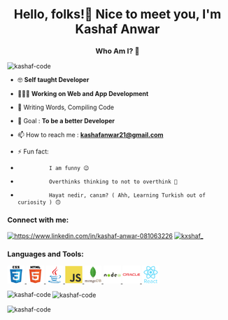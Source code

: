 <h1 align="center">Hello, folks!👋 
  Nice to meet you, I'm Kashaf Anwar
</h1>
<h3 align="center">Who Am I? 🤠</h3>

<p align="left"> <img src="https://komarev.com/ghpvc/?username=kashaf-code&label=Profile%20views&color=0e75b6&style=flat" alt="kashaf-code" /> </p>

- 🤓 **Self taught Developer**

- 👨🏼‍💻 **Working on Web and App Development**

- 📝 Writing Words, Compiling Code

- 🎯 Goal : **To be a better Developer**

- 📫 How to reach me : **kashafanwar21@gmail.com**

- ⚡ Fun fact:
-               I am funny 😉
-               Overthinks thinking to not to overthink 🙂
-               Hayat nedir, canım? ( Ahh, Learning Turkish out of curiosity ) 🙃
               

<h3 align="left">Connect with me:</h3>
<p align="left">
<a href="https://linkedin.com/in/https://www.linkedin.com/in/kashaf-anwar-081063226" target="blank"><img align="center" src="https://raw.githubusercontent.com/rahuldkjain/github-profile-readme-generator/master/src/images/icons/Social/linked-in-alt.svg" alt="https://www.linkedin.com/in/kashaf-anwar-081063226" height="30" width="40" /></a>
<a href="https://instagram.com/kxshaf_" target="blank"><img align="center" src="https://raw.githubusercontent.com/rahuldkjain/github-profile-readme-generator/master/src/images/icons/Social/instagram.svg" alt="kxshaf_" height="30" width="40" /></a>
</p>

<h3 align="left">Languages and Tools:</h3>
<p align="left"> <a href="https://www.w3schools.com/css/" target="_blank" rel="noreferrer"> <img src="https://raw.githubusercontent.com/devicons/devicon/master/icons/css3/css3-original-wordmark.svg" alt="css3" width="40" height="40"/> </a> <a href="https://www.w3.org/html/" target="_blank" rel="noreferrer"> <img src="https://raw.githubusercontent.com/devicons/devicon/master/icons/html5/html5-original-wordmark.svg" alt="html5" width="40" height="40"/> </a> <a href="https://www.java.com" target="_blank" rel="noreferrer"> <img src="https://raw.githubusercontent.com/devicons/devicon/master/icons/java/java-original.svg" alt="java" width="40" height="40"/> </a> <a href="https://developer.mozilla.org/en-US/docs/Web/JavaScript" target="_blank" rel="noreferrer"> <img src="https://raw.githubusercontent.com/devicons/devicon/master/icons/javascript/javascript-original.svg" alt="javascript" width="40" height="40"/> </a> <a href="https://www.mongodb.com/" target="_blank" rel="noreferrer"> <img src="https://raw.githubusercontent.com/devicons/devicon/master/icons/mongodb/mongodb-original-wordmark.svg" alt="mongodb" width="40" height="40"/> </a> <a href="https://nodejs.org" target="_blank" rel="noreferrer"> <img src="https://raw.githubusercontent.com/devicons/devicon/master/icons/nodejs/nodejs-original-wordmark.svg" alt="nodejs" width="40" height="40"/> </a> <a href="https://www.oracle.com/" target="_blank" rel="noreferrer"> <img src="https://raw.githubusercontent.com/devicons/devicon/master/icons/oracle/oracle-original.svg" alt="oracle" width="40" height="40"/> </a> <a href="https://reactjs.org/" target="_blank" rel="noreferrer"> <img src="https://raw.githubusercontent.com/devicons/devicon/master/icons/react/react-original-wordmark.svg" alt="react" width="40" height="40"/> </a> </p>

<p><img align="left" src="https://github-readme-stats.vercel.app/api/top-langs?username=kashaf-code&show_icons=true&locale=en&layout=compact" alt="kashaf-code" /></p>

<p>&nbsp;<img align="center" src="https://github-readme-stats.vercel.app/api?username=kashaf-code&show_icons=true&locale=en" alt="kashaf-code" /></p>

<p><img align="center" src="https://github-readme-streak-stats.herokuapp.com/?user=kashaf-code&" alt="kashaf-code" /></p>
